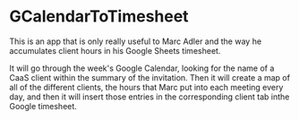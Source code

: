 # GCalendarToTimesheet

This is an app that is only really useful to Marc Adler and the way he accumulates client hours in his Google Sheets timesheet.

It will go through the week's Google Calendar, looking for the name of a CaaS client within the summary of the invitation. Then it will create a map of all of the different clients, the hours that Marc put into each meeting every day, and then it will insert those entries in the corresponding client tab inthe Google timesheet.

